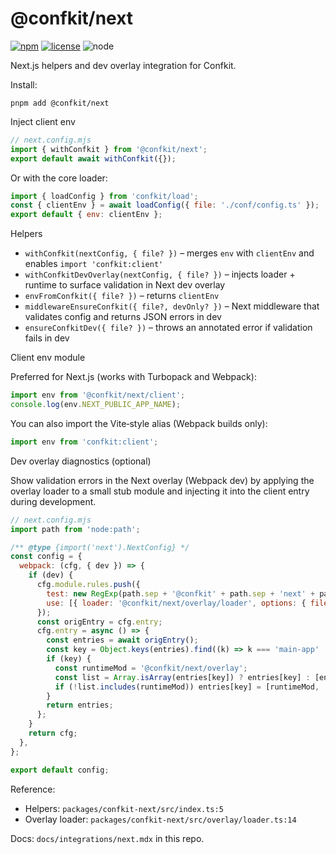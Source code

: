 # @confkit/next

[![npm](https://img.shields.io/npm/v/%40confkit%2Fnext)](https://www.npmjs.com/package/@confkit/next) [![license](https://img.shields.io/badge/license-MIT-blue)](https://github.com/alexdotpink/confkit/blob/main/LICENSE) ![node](https://img.shields.io/badge/node-%3E%3D18-brightgreen)

Next.js helpers and dev overlay integration for Confkit.

Install:

```
pnpm add @confkit/next
```

Inject client env

```js
// next.config.mjs
import { withConfkit } from '@confkit/next';
export default await withConfkit({});
```

Or with the core loader:

```js
import { loadConfig } from 'confkit/load';
const { clientEnv } = await loadConfig({ file: './conf/config.ts' });
export default { env: clientEnv };
```

Helpers

- `withConfkit(nextConfig, { file? })` – merges `env` with `clientEnv` and enables `import 'confkit:client'`
- `withConfkitDevOverlay(nextConfig, { file? })` – injects loader + runtime to surface validation in Next dev overlay
- `envFromConfkit({ file? })` – returns `clientEnv`
- `middlewareEnsureConfkit({ file?, devOnly? })` – Next middleware that validates config and returns JSON errors in dev
- `ensureConfkitDev({ file? })` – throws an annotated error if validation fails in dev

Client env module

Preferred for Next.js (works with Turbopack and Webpack):

```ts
import env from '@confkit/next/client';
console.log(env.NEXT_PUBLIC_APP_NAME);
```

You can also import the Vite‑style alias (Webpack builds only):

```ts
import env from 'confkit:client';
```

Dev overlay diagnostics (optional)

Show validation errors in the Next overlay (Webpack dev) by applying the overlay loader to a small stub module and injecting it into the client entry during development.

```js
// next.config.mjs
import path from 'node:path';

/** @type {import('next').NextConfig} */
const config = {
  webpack: (cfg, { dev }) => {
    if (dev) {
      cfg.module.rules.push({
        test: new RegExp(path.sep + '@confkit' + path.sep + 'next' + path.sep + 'dist' + path.sep + 'overlay' + path.sep + 'runtime\\.js$'),
        use: [{ loader: '@confkit/next/overlay/loader', options: { file: path.resolve(process.cwd(), 'conf/config.ts') } }],
      });
      const origEntry = cfg.entry;
      cfg.entry = async () => {
        const entries = await origEntry();
        const key = Object.keys(entries).find((k) => k === 'main-app' || k === 'pages/_app' || k === 'app');
        if (key) {
          const runtimeMod = '@confkit/next/overlay';
          const list = Array.isArray(entries[key]) ? entries[key] : [entries[key]];
          if (!list.includes(runtimeMod)) entries[key] = [runtimeMod, ...list];
        }
        return entries;
      };
    }
    return cfg;
  },
};

export default config;
```

Reference:

- Helpers: `packages/confkit-next/src/index.ts:5`
- Overlay loader: `packages/confkit-next/src/overlay/loader.ts:14`

Docs: `docs/integrations/next.mdx` in this repo.
